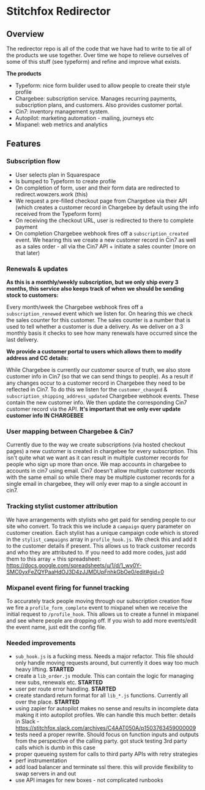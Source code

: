 # Stitchfox Redirector

## Overview

The redirector repo is all of the code that we have had to write to tie all of the products we use together. Over time we hope to relieve ourselves of some of this stuff (see typeform) and refine and improve what exists.

**The products**

- Typeform: nice form builder used to allow people to create their style profile
- Chargebee: subscription service. Manages recurring payments, subscription plans, and customers. Also provides customer portal.
- Cin7: inventory management system.
- Autopilot: marketing automation - mailing, journeys etc
- Mixpanel: web metrics and analytics

## Features

### Subscription flow

- User selects plan in Squarespace
- Is bumped to Typeform to create profile
- On completion of form, user and their form data are redirected to redirect.wowzers.work (this)
- We request a pre-filled checkout page from Chargebee via their API (which creates a customer record in Chargebee by default using the info received from the Typeform form)
- On receiving the checkout URL, user is redirected to there to complete payment
- On completion Chargebee webhook fires off a `subscription_created` event. We hearing this we create a new customer record in Cin7 as well as a sales order - all via the Cin7 API + initiate a sales counter (more on that later)

### Renewals & updates

**As this is a monthly/weekly subscription, but we only ship every 3 months, this service also keeps track of when we should be sending stock to customers:**

Every month/week the Chargebee webhook fires off a `subscription_renewed` event which we listen for. On hearing this we check the sales counter for this customer. The sales counter is a number that is used to tell whether a customer is due a delivery. As we deliver on a 3 monthly basis it checks to see how many renewals have occurred since the last delivery.

**We provide a customer portal to users which allows them to modify address and CC details:**

While Chargebee is currently our customer source of truth, we also store customer info in Cin7 (so that we can send things to people). As a result if any changes occur to a customer record in Chargebee they need to be reflected in Cin7. To do this we listen for the `customer_changed` & `subscription_shipping_address_updated` Chargebee webhook events. These contain the new customer info. We then update the corresponding Cin7 customer record via the API. **It's important that we only ever update customer info IN CHARGEBEE**

### User mapping between Chargebee & Cin7

Currently due to the way we create subscriptions (via hosted checkout pages) a new customer is created in chargebee for every subscription. This isn't quite what we want as it can result in multiple customer records for people who sign up more than once. We map accounts in chargebee to accounts in cin7 using email. Cin7 doesn't allow multiple customer records with the same email so while there may be multiple customer records for a single email in chargebee, they will only ever map to a single account in cin7.

### Tracking stylist customer attribution

We have arrangements with stylists who get paid for sending people to our site who convert. To track this we include a `campaign` query parameter on customer creation. Each stylist has a unique campaign code which is stored in the `stylist_campaigns` array in `profile_hook.js`. We check this and add it to the customer details if present. This allows us to track customer records and who they are attributed to. If you need to add more codes, just add them to this array + this spreadsheet: https://docs.google.com/spreadsheets/u/1/d/1_wy0Y-SMC0yxFeZQYPaaHdOJ3D4zJJMDUpFnhkGbOe0/edit#gid=0

### Mixpanel event firing for funnel tracking

To accurately track people moving through our subscription creation flow we fire a `profile_form_complete` event to mixpanel when we receive the initial request to `/profile_hook`. This allows us to create a funnel in mixpanel and see where people are dropping off. If you wish to add more events/edit the event name, just edit the config file.

### Needed improvements

- `sub_hook.js` is a fucking mess.  Needs a major refactor. This file should only handle moving requests around, but currently it does way too much heavy lifting. **STARTED**
- create a `lib_order.js` module. This can contain the logic for managing new subs, renewals etc. **STARTED**
- user per route error handling. **STARTED**
- create standard return format for all `lib_*.js` functions. Currently all over the place. **STARTED**
- using zapier for autopilot makes no sense and results in incomplete data making it into autopilot profiles. We can handle this much better: details in Slack - https://stitchfox.slack.com/archives/C4AAT050A/p1503763459000009
- tests need a proper rewrite. Should focus on function inputs and outputs from the perspective of the calling party. got stuck testing 3rd party calls which is dumb in this case
- proper queueing system for calls to third party APIs with retry strategies
- perf instrumentation
- add load balancer and terminate ssl there. this will provide flexibility to swap servers in and out
- use API images for new boxes - not complicated runbooks
